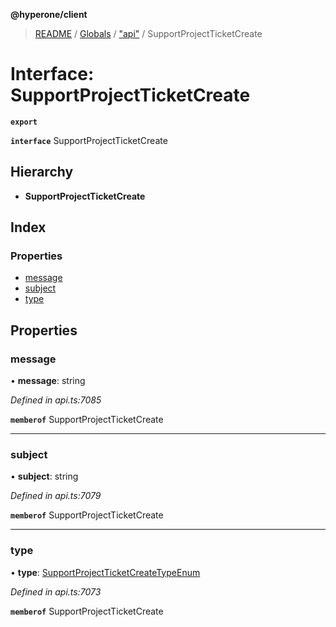 **@hyperone/client**

> [README](../README.md) / [Globals](../globals.md) / ["api"](../modules/_api_.md) / SupportProjectTicketCreate

# Interface: SupportProjectTicketCreate

**`export`** 

**`interface`** SupportProjectTicketCreate

## Hierarchy

* **SupportProjectTicketCreate**

## Index

### Properties

* [message](_api_.supportprojectticketcreate.md#message)
* [subject](_api_.supportprojectticketcreate.md#subject)
* [type](_api_.supportprojectticketcreate.md#type)

## Properties

### message

•  **message**: string

*Defined in api.ts:7085*

**`memberof`** SupportProjectTicketCreate

___

### subject

•  **subject**: string

*Defined in api.ts:7079*

**`memberof`** SupportProjectTicketCreate

___

### type

•  **type**: [SupportProjectTicketCreateTypeEnum](../enums/_api_.supportprojectticketcreatetypeenum.md)

*Defined in api.ts:7073*

**`memberof`** SupportProjectTicketCreate
